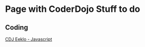 # Page with CoderDojo Stuff to do

## Coding

[CDJ Eeklo - Javascript](https://cdjeeklo.gitlab.io/html/)

